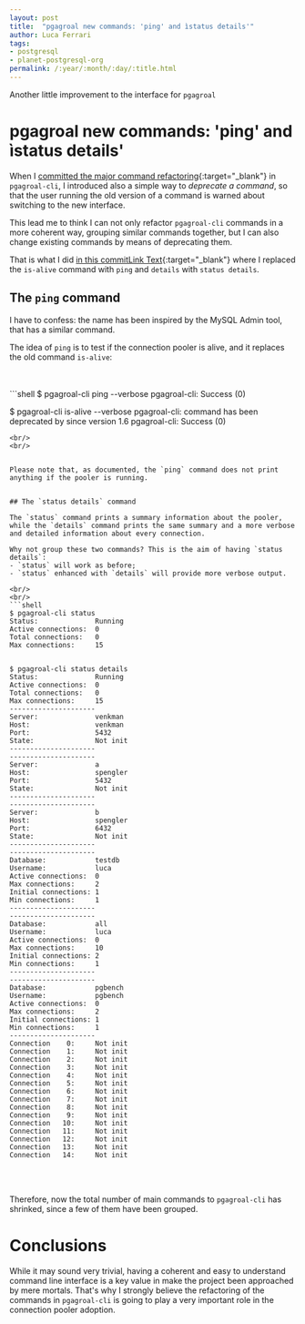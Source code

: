 ```yaml
---
layout: post
title:  "pgagroal new commands: 'ping' and ìstatus details'"
author: Luca Ferrari
tags:
- postgresql
- planet-postgresql-org
permalink: /:year/:month/:day/:title.html
---
```

Another little improvement to the interface for `pgagroal`

# pgagroal new commands: 'ping' and ìstatus details'

When I [committed the major command refactoring](https://github.com/agroal/pgagroal/commit/ade40240317bad155dbf1e40866c96257b688b90){:target="_blank"} in `pgagroal-cli`, I introduced also a simple way to *deprecate a command*, so that the user running the old version of a command is warned about switching to the new interface.

This lead me to think I can not only refactor `pgagroal-cli` commands in a more coherent way, grouping similar commands together, but I can also change existing commands by means of deprecating them.

That is what I did [in this commitLink Text](https://github.com/agroal/pgagroal/commit/5f15164b8eff7063445ac454baefa4b4242c962f){:target="_blank"}  where I replaced the `is-alive` command with `ping` and `details` with `status details`.

## The `ping` command

I have to confess: the name has been inspired by the MySQL Admin tool, that has a similar command.

The idea of `ping` is to test if the connection pooler is alive, and it replaces the old command `is-alive`:


<br/>
<br/>
```shell
$ pgagroal-cli ping --verbose
pgagroal-cli: Success (0)


$ pgagroal-cli is-alive --verbose
pgagroal-cli: command <is-alive> has been deprecated by <ping> since version 1.6
pgagroal-cli: Success (0)

```
<br/>
<br/>


Please note that, as documented, the `ping` command does not print anything if the pooler is running.


## The `status details` command

The `status` command prints a summary information about the pooler, while the `details` command prints the same summary and a more verbose and detailed information about every connection.

Why not group these two commands? This is the aim of having `status details`:
- `status` will work as before;
- `status` enhanced with `details` will provide more verbose output.

<br/>
<br/>
```shell
$ pgagroal-cli status
Status:              Running
Active connections:  0
Total connections:   0
Max connections:     15


$ pgagroal-cli status details
Status:              Running
Active connections:  0
Total connections:   0
Max connections:     15
---------------------
Server:              venkman
Host:                venkman
Port:                5432
State:               Not init
---------------------
---------------------
Server:              a
Host:                spengler
Port:                5432
State:               Not init
---------------------
---------------------
Server:              b
Host:                spengler
Port:                6432
State:               Not init
---------------------
---------------------
Database:            testdb
Username:            luca
Active connections:  0
Max connections:     2
Initial connections: 1
Min connections:     1
---------------------
---------------------
Database:            all
Username:            luca
Active connections:  0
Max connections:     10
Initial connections: 2
Min connections:     1
---------------------
---------------------
Database:            pgbench
Username:            pgbench
Active connections:  0
Max connections:     2
Initial connections: 1
Min connections:     1
---------------------
Connection    0:     Not init
Connection    1:     Not init
Connection    2:     Not init
Connection    3:     Not init
Connection    4:     Not init
Connection    5:     Not init
Connection    6:     Not init
Connection    7:     Not init
Connection    8:     Not init
Connection    9:     Not init
Connection   10:     Not init
Connection   11:     Not init
Connection   12:     Not init
Connection   13:     Not init
Connection   14:     Not init
```
<br/>
<br/>

Therefore, now the total number of main commands to `pgagroal-cli` has shrinked, since a few of them have been grouped.


# Conclusions

While it may sound very trivial, having a coherent and easy to understand command line interface is a key value in make the project been approached by mere mortals. That's why I strongly believe the refactoring of the commands in `pgagroal-cli` is going to play a very important role in the connection pooler adoption.
